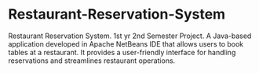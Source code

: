 # Restaurant-Reservation-System
Restaurant Reservation System. 1st yr 2nd Semester Project. A Java-based application developed in Apache NetBeans IDE that allows users to book tables at a restaurant.  It provides a user-friendly interface for handling reservations and streamlines restaurant operations.
